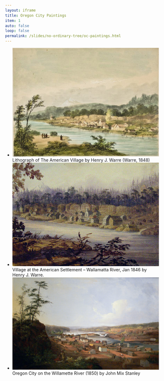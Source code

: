 ```yaml
---
layout: iframe
title: Oregon City Paintings
item: 1
auto: false
loop: false
permalink: /slides/no-ordinary-tree/oc-paintings.html
---                                           
```


* ![The Amercian Village](/images/no-ordinary-tree/1846-the-american-village-warre-litho.png?style=centerme)
   <div class="caption">Lithograph of The American Village by Henry J. Warre (Warre, 1848)</div> 
* ![The Amercian Village](/images/no-ordinary-tree/1846-village-at-the-american-settlement-wallamatta-river-warre.jpg?style=centerme)
   <div class="caption">Village at the American Settlement – Wallamatta River, Jan 1846 by Henry J. Warre. </div> 
* ![Oregon City on the Willamette River](/images/no-ordinary-tree/1850-oc-john-mix-stanley.jpg?style=centerme)
   <div class="caption">Oregon City on the Willamette River (1850) by John Mix Stanley</div>  

 
 
   
